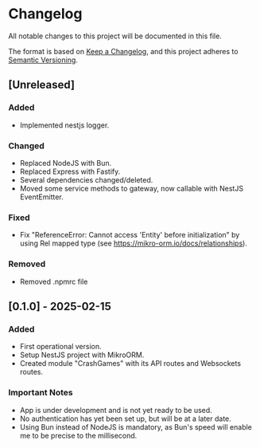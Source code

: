 # Changelog

All notable changes to this project will be documented in this file.

The format is based on [Keep a Changelog](https://keepachangelog.com/en/1.1.0/),
and this project adheres to [Semantic Versioning](https://semver.org/spec/v2.0.0.html).

## [Unreleased]

### Added

- Implemented nestjs logger.

### Changed

- Replaced NodeJS with Bun.
- Replaced Express with Fastify.
- Several dependencies changed/deleted.
- Moved some service methods to gateway, now callable with NestJS EventEmitter.

### Fixed

- Fix "ReferenceError: Cannot access 'Entity' before initialization" by using Rel mapped type (see https://mikro-orm.io/docs/relationships).

### Removed

- Removed .npmrc file

## [0.1.0] - 2025-02-15

### Added

- First operational version.
- Setup NestJS project with MikroORM.
- Created module "CrashGames" with its API routes and Websockets routes.

### Important Notes

- App is under development and is not yet ready to be used.
- No authentication has yet been set up, but will be at a later date.
- Using Bun instead of NodeJS is mandatory, as Bun's speed will enable me to be precise to the millisecond.
